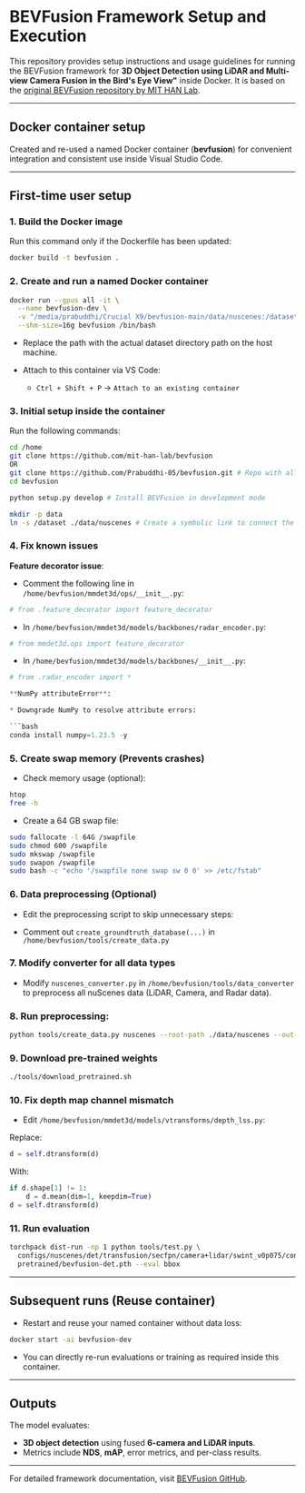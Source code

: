 # BEVFusion Framework Setup and Execution

This repository provides setup instructions and usage guidelines for running the BEVFusion framework for **3D Object Detection using LiDAR and Multi-view Camera Fusion in the Bird's Eye View"** inside Docker. It is based on the [original BEVFusion repository by MIT HAN Lab](https://github.com/mit-han-lab/bevfusion).

---
## Docker container setup

Created and re-used a named Docker container (**bevfusion**) for convenient integration and consistent use inside Visual Studio Code.

---

## First-time user setup

### 1. Build the Docker image

Run this command only if the Dockerfile has been updated:

```bash
docker build -t bevfusion .
```

### 2. Create and run a named Docker container

```bash
docker run --gpus all -it \
  --name bevfusion-dev \
  -v "/media/prabuddhi/Crucial X9/bevfusion-main/data/nuscenes:/dataset" \
  --shm-size=16g bevfusion /bin/bash
```

* Replace the path with the actual dataset directory path on the host machine.

* Attach to this container via VS Code:

  * `Ctrl + Shift + P` → `Attach to an existing container`


### 3. Initial setup inside the container

Run the following commands:

```bash
cd /home
git clone https://github.com/mit-han-lab/bevfusion
OR
git clone https://github.com/Prabuddhi-05/bevfusion.git # Repo with all the modifications mentioned below (except numpy installation)
cd bevfusion

python setup.py develop # Install BEVFusion in development mode

mkdir -p data
ln -s /dataset ./data/nuscenes # Create a symbolic link to connect the dataset on the host machine to Docker 
```

### 4. Fix known issues

**Feature decorator issue**:

* Comment the following line in `/home/bevfusion/mmdet3d/ops/__init__.py`:

```python
# from .feature_decorator import feature_decorator
```

* In `/home/bevfusion/mmdet3d/models/backbones/radar_encoder.py`:

```python
# from mmdet3d.ops import feature_decorator
```

* In `/home/bevfusion/mmdet3d/models/backbones/__init__.py`:

```python
# from .radar_encoder import *

**NumPy attributeError**:

* Downgrade NumPy to resolve attribute errors:

```bash
conda install numpy=1.23.5 -y
```

### 5. Create swap memory (Prevents crashes)

* Check memory usage (optional):

```bash
htop
free -h
```

* Create a 64 GB swap file:

```bash
sudo fallocate -l 64G /swapfile
sudo chmod 600 /swapfile
sudo mkswap /swapfile
sudo swapon /swapfile
sudo bash -c "echo '/swapfile none swap sw 0 0' >> /etc/fstab"
```

### 6. Data preprocessing (Optional)

* Edit the preprocessing script to skip unnecessary steps:

* Comment out `create_groundtruth_database(...)` in `/home/bevfusion/tools/create_data.py`


### 7. Modify converter for all data types

* Modify `nuscenes_converter.py` in `/home/bevfusion/tools/data_converter` to preprocess all nuScenes data (LiDAR, Camera, and Radar data).

### 8. Run preprocessing:

```bash
python tools/create_data.py nuscenes --root-path ./data/nuscenes --out-dir ./data/nuscenes --extra-tag nuscenes --version v1.0
```

### 9. Download pre-trained weights

```bash
./tools/download_pretrained.sh
```

### 10. Fix depth map channel mismatch

* Edit `/home/bevfusion/mmdet3d/models/vtransforms/depth_lss.py`:

Replace:

```python
d = self.dtransform(d)
```

With:

```python
if d.shape[1] != 1:
    d = d.mean(dim=1, keepdim=True)
d = self.dtransform(d)
```

### 11. Run evaluation

```bash
torchpack dist-run -np 1 python tools/test.py \
  configs/nuscenes/det/transfusion/secfpn/camera+lidar/swint_v0p075/convfuser.yaml \
  pretrained/bevfusion-det.pth --eval bbox
```

---

## Subsequent runs (Reuse container)

* Restart and reuse your named container without data loss:

```bash
docker start -ai bevfusion-dev
```

* You can directly re-run evaluations or training as required inside this container.

---

## Outputs

The model evaluates:

* **3D object detection** using fused **6-camera and LiDAR inputs**.
* Metrics include **NDS**, **mAP**, error metrics, and per-class results.

---

For detailed framework documentation, visit [BEVFusion GitHub](https://github.com/mit-han-lab/bevfusion).


